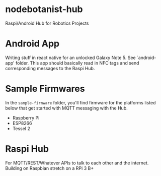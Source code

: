 # nodebotanist-hub
Raspi/Android Hub for Robotics Projects

# Android App

Writing stuff in react native for an unlocked Galaxy Note 5. See `android-app' folder. This app should basically read in NFC tags and send corresponding messages to the Raspi Hub.

# Sample Firmwares

In the `sample-firmware` folder, you'll find firmware for the platforms listed below that get started with MQTT messaging with the Hub.

* Raspberry Pi
* ESP8266
* Tessel 2

# Raspi Hub

For MQTT/REST/Whatever APIs to talk to each other and the internet. Building on Raspbian stretch on a RPi 3 B+